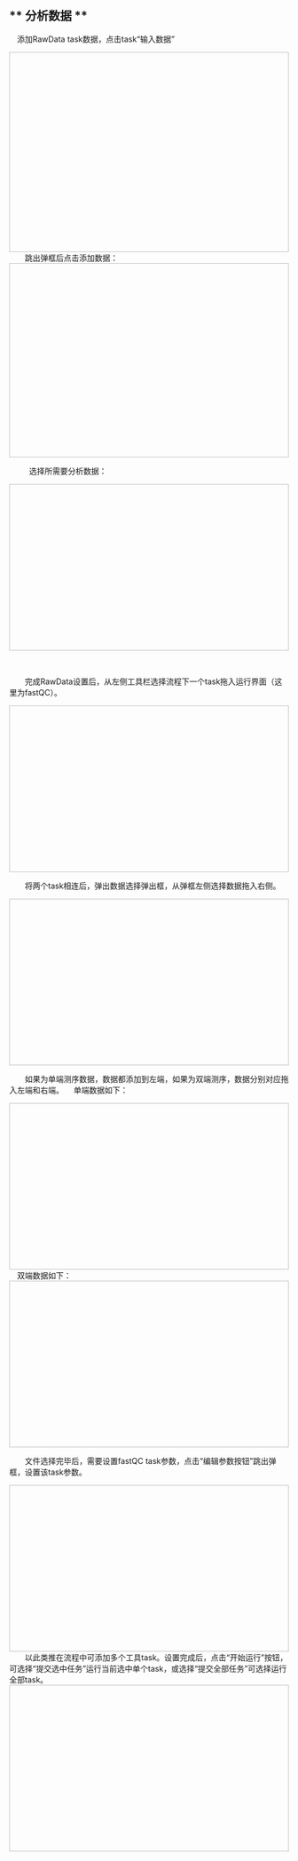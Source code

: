 ## ** 分析数据 ** 
　添加RawData task数据，点击task“输入数据”
<div style="text-align:center"><img data-src="17.png" width="650px" height="360px" ></img>
</div>
　　跳出弹框后点击添加数据：
<div style="text-align:center"><img data-src="18.png" width="600px" height="350px" ></img>
</div>

&nbsp;
　　选择所需要分析数据：
<div style="text-align:center"><img data-src="19.png" width="600px" height="300px" ></img>
</div>

&nbsp;

　　完成RawData设置后，从左侧工具栏选择流程下一个task拖入运行界面（这里为fastQC）。
<div style="text-align:center"><img data-src="20.png" width="600px" height="300px" ></img>
</div>

　　将两个task相连后，弹出数据选择弹出框，从弹框左侧选择数据拖入右侧。
<div style="text-align:center"><img data-src="21.png" width="600px" height="300px" ></img>
</div>

　　如果为单端测序数据，数据都添加到左端，如果为双端测序，数据分别对应拖入左端和右端。
　单端数据如下：
<div style="text-align:center"><img data-src="22.png" width="600px" height="300px" ></img>
</div>
　双端数据如下：
<div style="text-align:center"><img data-src="23.png" width="600px" height="300px" ></img>
</div>

　　文件选择完毕后，需要设置fastQC task参数，点击“编辑参数按钮”跳出弹框，设置该task参数。
<div style="text-align:center"><img data-src="24.png" width="600px" height="300px" ></img>
</div>
　　以此类推在流程中可添加多个工具task。设置完成后，点击“开始运行”按钮，可选择“提交选中任务”运行当前选中单个task，或选择“提交全部任务”可选择运行全部task。
<div style="text-align:center"><img data-src="25.png" width="600px" height="300px" ></img>
</div>

